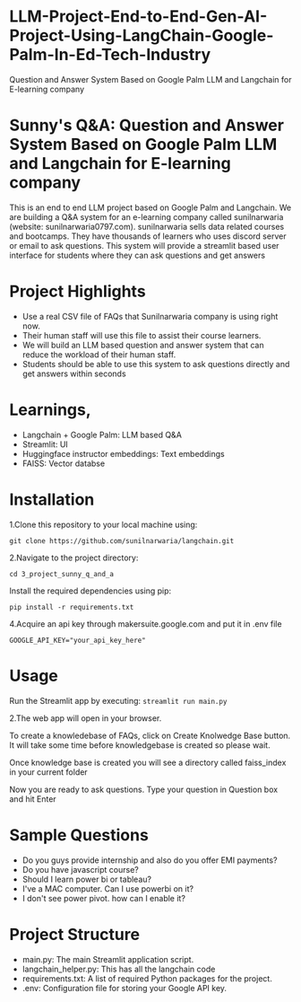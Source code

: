 # LLM-Project-End-to-End-Gen-AI-Project-Using-LangChain-Google-Palm-In-Ed-Tech-Industry
Question and Answer System Based on Google Palm LLM and Langchain for E-learning company

# Sunny's Q&A: Question and Answer System Based on Google Palm LLM and Langchain for E-learning company
This is an end to end LLM project based on Google Palm and Langchain. We are building a Q&A system for an e-learning company called sunilnarwaria (website: sunilnarwaria0797.com). sunilnarwaria sells data related courses and bootcamps. They have thousands of learners who uses discord server or email to ask questions. This system will provide a streamlit based user interface for students where they can ask questions and get answers

# Project Highlights
  - Use a real CSV file of FAQs that Sunilnarwaria company is using right now.
  - Their human staff will use this file to assist their course learners.
  - We will build an LLM based question and answer system that can reduce the workload of their human staff.
  - Students should be able to use this system to ask questions directly and get answers within seconds

# Learnings,
  - Langchain + Google Palm: LLM based Q&A
  - Streamlit: UI
  - Huggingface instructor embeddings: Text embeddings
  - FAISS: Vector databse

# Installation
1.Clone this repository to your local machine using:

  `git clone https://github.com/sunilnarwaria/langchain.git`
  
2.Navigate to the project directory:

  `cd 3_project_sunny_q_and_a`
  
Install the required dependencies using pip:

  `pip install -r requirements.txt`
  
4.Acquire an api key through makersuite.google.com and put it in .env file

  `GOOGLE_API_KEY="your_api_key_here"`

# Usage
Run the Streamlit app by executing:
`streamlit run main.py`

2.The web app will open in your browser.

To create a knowledebase of FAQs, click on Create Knolwedge Base button. It will take some time before knowledgebase is created so please wait.

Once knowledge base is created you will see a directory called faiss_index in your current folder

Now you are ready to ask questions. Type your question in Question box and hit Enter

# Sample Questions
- Do you guys provide internship and also do you offer EMI payments?
- Do you have javascript course?
- Should I learn power bi or tableau?
- I've a MAC computer. Can I use powerbi on it?
- I don't see power pivot. how can I enable it?

# Project Structure
- main.py: The main Streamlit application script.
- langchain_helper.py: This has all the langchain code
- requirements.txt: A list of required Python packages for the project.
- .env: Configuration file for storing your Google API key.


